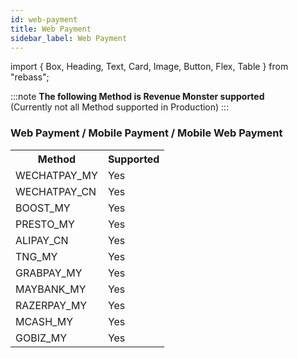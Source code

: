 ```yaml
---
id: web-payment
title: Web Payment
sidebar_label: Web Payment
---
```


import { Box, Heading, Text, Card, Image, Button, Flex, Table } from "rebass";

:::note
**The following Method is Revenue Monster supported**<br/>
(Currently not all Method supported in Production)
:::

### Web Payment / Mobile Payment / Mobile Web Payment

<table>
  <tr>
    <th>Method</th>
    <th>Supported</th>
  </tr>
  <tr>
    <td>WECHATPAY_MY</td>
   <td>
     <Card
        sx={{
        backgroundColor: "#87d068",
        color:"white",
        textAlign: "center" 
        }}> Yes
        </Card>
    </td>
  </tr>
  <tr>
    <td>WECHATPAY_CN</td>
    <td>
     <Card
        sx={{
        backgroundColor: "#87d068",
        color:"white",
        textAlign: "center" 
        }}> Yes
        </Card>
    </td>
  </tr>
   <tr>
    <td>BOOST_MY</td>
   <td>
     <Card
        sx={{
        backgroundColor: "#87d068",
        color:"white",
        textAlign: "center" 
        }}> Yes
        </Card>
    </td>
  </tr>
  <tr>
    <td>PRESTO_MY</td>
    <td>
     <Card
        sx={{
        backgroundColor: "#87d068",
        color:"white",
        textAlign: "center" 
        }}> Yes
        </Card>
    </td>
  </tr>
  <tr>
    <td>ALIPAY_CN</td>
    <td>
     <Card
        sx={{
        backgroundColor: "#87d068",
        color:"white",
        textAlign: "center" 
        }}> Yes
        </Card>
    </td>
  </tr>
  <tr>
    <td>TNG_MY</td>
   <td>
     <Card
        sx={{
        backgroundColor: "#87d068",
        color:"white",
        textAlign: "center" 
        }}> Yes
        </Card>
    </td>
  </tr>
  <tr>
    <td>GRABPAY_MY</td>
    <td>
     <Card
        sx={{
        backgroundColor: "#87d068",
        color:"white",
        textAlign: "center" 
        }}> Yes
        </Card>
    </td>
  </tr>
  <tr>
    <td>MAYBANK_MY</td>
    <td>
     <Card
        sx={{
        backgroundColor: "#87d068",
        color:"white",
        textAlign: "center" 
        }}> Yes
        </Card>
    </td>
  </tr>
  <tr>
    <td>RAZERPAY_MY</td>
    <td>
     <Card
        sx={{
        backgroundColor: "#87d068",
        color:"white",
        textAlign: "center" 
        }}> Yes
        </Card>
    </td>
  </tr>
  <tr>
    <td>MCASH_MY</td>
   <td>
     <Card
        sx={{
        backgroundColor: "#87d068",
        color:"white",
        textAlign: "center" 
        }}> Yes
        </Card>
    </td>
  </tr>
  <tr>
    <td>GOBIZ_MY</td>
    <td>
     <Card
        sx={{
        backgroundColor: "#87d068",
        color:"white",
        textAlign: "center" 
        }}> Yes
        </Card>
    </td>
  </tr>
</table>
